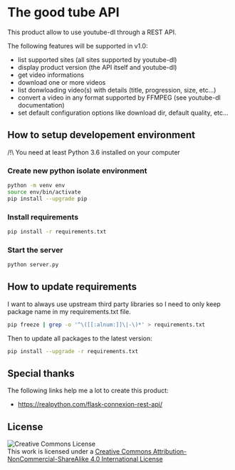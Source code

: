 # The good tube API
This product allow to use youtube-dl through a REST API.

The following features will be supported in v1.0:
* list supported sites (all sites supported by youtube-dl)
* display product version (the API itself and youtube-dl)
* get video informations
* download one or more videos
* list donwloading video(s) with details (title, progression, size, etc...)
* convert a video in any format supported by FFMPEG (see youtube-dl documentation)
* set default configuration options like download dir, default quality, etc...

## How to setup developement environment
/!\ You need at least Python 3.6 installed on your computer

### Create new python isolate environment
```bash
python -m venv env
source env/bin/activate
pip install --upgrade pip
```

### Install requirements
```bash
pip install -r requirements.txt
```

### Start the server
```bash
python server.py
```

## How to update requirements

I want to always use upstream third party libraries so I need to only keep package name in my requirements.txt file.
```bash
pip freeze | grep -o '^\([[:alnum:]]\|-\)*' > requirements.txt
```
Then to update all packages to the latest version:
```bash
pip install --upgrade -r requirements.txt
```

## Special thanks
The following links help me a lot to create this product:
* https://realpython.com/flask-connexion-rest-api/


## License
![Creative Commons License](https://i.creativecommons.org/l/by-nc-sa/4.0/88x31.png)  
This work is licensed under a [Creative Commons Attribution-NonCommercial-ShareAlike 4.0 International License](http://creativecommons.org/licenses/by-nc-sa/4.0/)
